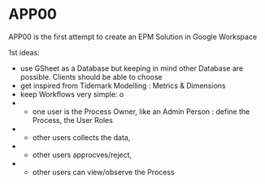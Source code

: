 # APP00
APP00 is the first attempt to create an EPM Solution in Google Workspace

1st ideas:
- use GSheet as a Database but keeping in mind other Database are possible. Clients should be able to choose
- get inspired from Tidemark Modelling : Metrics & Dimensions
- keep Workflows very simple: o
- - one user is the Process Owner, like an Admin Person : define the Process, the User Roles
- - other users collects the data, 
- - other users approcves/reject, 
- - other users can view/observe the Process
